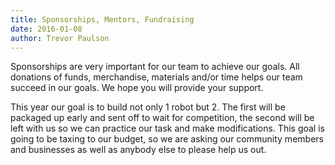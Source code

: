 ```yaml
---
title: Sponsorships, Mentors, Fundraising
date: 2016-01-08
author: Trevor Paulson
---
```


Sponsorships are very important for our team to achieve our goals. All donations of funds, merchandise, materials and/or time helps our team succeed in our goals. We hope you will provide your support.

<!--break-->

This year our goal is to build not only 1 robot but 2. The first will be packaged up early and sent off to wait for competition, the second will be left with us so we can practice our task and make modifications. This goal is going to be taxing to our budget, so we are asking our community members and businesses as well as anybody else to please help us out.
